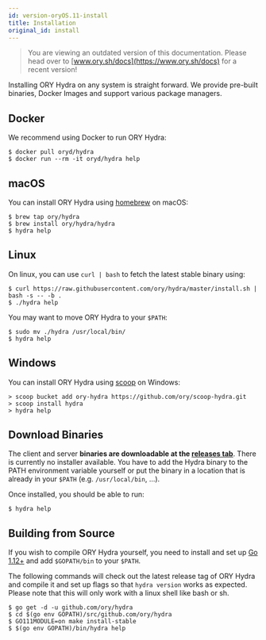 ```yaml
---
id: version-oryOS.11-install
title: Installation
original_id: install
---
```


> You are viewing an outdated version of this documentation. Please head over
> to [www.ory.sh/docs](https://www.ory.sh/docs) for a recent version!

Installing ORY Hydra on any system is straight forward. We provide pre-built
binaries, Docker Images and support various package managers.

## Docker

We recommend using Docker to run ORY Hydra:

```shell
$ docker pull oryd/hydra
$ docker run --rm -it oryd/hydra help
```

## macOS

You can install ORY Hydra using [homebrew](https://brew.sh/) on macOS:

```shell
$ brew tap ory/hydra
$ brew install ory/hydra/hydra
$ hydra help
```

## Linux

On linux, you can use `curl | bash` to fetch the latest stable binary using:

```shell
$ curl https://raw.githubusercontent.com/ory/hydra/master/install.sh | bash -s -- -b .
$ ./hydra help
```

You may want to move ORY Hydra to your `$PATH`:

```shell
$ sudo mv ./hydra /usr/local/bin/
$ hydra help
```

## Windows

You can install ORY Hydra using [scoop](https://scoop.sh) on Windows:

```shell
> scoop bucket add ory-hydra https://github.com/ory/scoop-hydra.git
> scoop install hydra
> hydra help
```

## Download Binaries

The client and server **binaries are downloadable at the
[releases tab](https://github.com/ory/hydra/releases)**. There is currently no
installer available. You have to add the Hydra binary to the PATH environment
variable yourself or put the binary in a location that is already in your
`$PATH` (e.g. `/usr/local/bin`, ...).

Once installed, you should be able to run:

```shell
$ hydra help
```

## Building from Source

If you wish to compile ORY Hydra yourself, you need to install and set up
[Go 1.12+](https://golang.org/) and add `$GOPATH/bin` to your `$PATH`.

The following commands will check out the latest release tag of ORY Hydra and
compile it and set up flags so that `hydra version` works as expected. Please
note that this will only work with a linux shell like bash or sh.

```shell
$ go get -d -u github.com/ory/hydra
$ cd $(go env GOPATH)/src/github.com/ory/hydra
$ GO111MODULE=on make install-stable
$ $(go env GOPATH)/bin/hydra help
```
